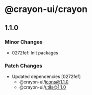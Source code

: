 # @crayon-ui/crayon

## 1.1.0

### Minor Changes

- 0272fef: Init packages

### Patch Changes

- Updated dependencies [0272fef]
  - @crayon-ui/icons@1.1.0
  - @crayon-ui/utils@1.1.0
